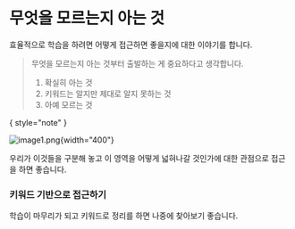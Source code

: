 # 무엇을 모르는지 아는 것
  
효율적으로 학습을 하려면 어떻게 접근하면 좋을지에 대한 이야기를 합니다.  
> 무엇을 모르는지 아는 것부터 출발하는 게 중요하다고 생각합니다.
> 1. 확실히 아는 것
> 2. 키워드는 알지만 제대로 알지 못하는 것
> 3. 아예 모르는 것
> 
{ style="note" }  
  
![image1.png](image.png){width="400"}  
  
우리가 이것들을 구분해 놓고 이 영역을 어떻게 넓혀나갈 것인가에 대한 관점으로 
접근을 하면 좋습니다.  
  
### 키워드 기반으로 접근하기  
학습이 마무리가 되고 키워드로 정리를 하면 나중에 찾아보기 좋습니다.  
  
